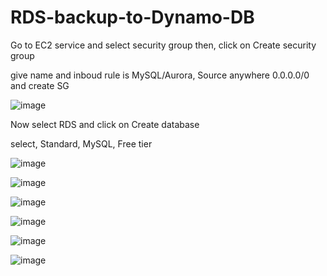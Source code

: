 # RDS-backup-to-Dynamo-DB

Go to EC2 service and select security group then, click on Create security group

give name and inboud rule is MySQL/Aurora, Source anywhere 0.0.0.0/0 and create SG

![image](https://user-images.githubusercontent.com/109040029/204648074-ff829a33-607f-4894-b18e-dc15ce2d675a.png)

Now select RDS and click on Create database

select, Standard, MySQL, Free tier


![image](https://user-images.githubusercontent.com/109040029/204650002-05bca7b4-b66f-49bf-849e-6810b5bc501d.png)

![image](https://user-images.githubusercontent.com/109040029/204650097-d738b778-7263-4900-951e-b145400d87f9.png)

![image](https://user-images.githubusercontent.com/109040029/204650188-e51d4b2a-a6ae-4625-9f30-9dec8c97d36a.png)

![image](https://user-images.githubusercontent.com/109040029/204650247-9ddbd401-85cf-4aed-a253-cc50379036ca.png)

![image](https://user-images.githubusercontent.com/109040029/204650343-c2928d69-4d06-4af7-adcd-f79c87fa1b89.png)

![image](https://user-images.githubusercontent.com/109040029/204650476-aec376cc-815b-40d8-8a43-43c716f7d7e5.png)



